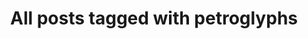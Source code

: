 ---
layout: tag
title: "All posts tagged with petroglyphs"
permalink: /weblog/tags/petroglyphs/
taxonomy: petroglyphs
---
